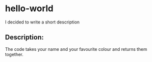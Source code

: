 # hello-world
I decided to write a short description

## Description:
The code takes your name and your favourite colour and returns them together.
